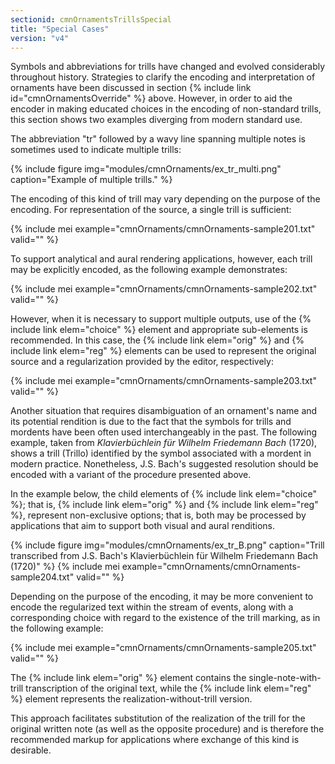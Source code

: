 ```yaml
---
sectionid: cmnOrnamentsTrillsSpecial
title: "Special Cases"
version: "v4"
---
```


Symbols and abbreviations for trills have changed and evolved considerably throughout history. Strategies to clarify the encoding and interpretation of ornaments have been discussed in section {% include link id="cmnOrnamentsOverride" %} above. However, in order to aid the encoder in making educated choices in the encoding of non-standard trills, this section shows two examples diverging from modern standard use.

The abbreviation "tr" followed by a wavy line spanning multiple notes is sometimes used to indicate multiple trills:

{% include figure img="modules/cmnOrnaments/ex_tr_multi.png" caption="Example of multiple trills." %}

The encoding of this kind of trill may vary depending on the purpose of the encoding. For representation of the source, a single trill is sufficient:

{% include mei example="cmnOrnaments/cmnOrnaments-sample201.txt" valid="" %}

To support analytical and aural rendering applications, however, each trill may be explicitly encoded, as the following example demonstrates:

{% include mei example="cmnOrnaments/cmnOrnaments-sample202.txt" valid="" %}

However, when it is necessary to support multiple outputs, use of the {% include link elem="choice" %} element and appropriate sub-elements is recommended. In this case, the {% include link elem="orig" %} and {% include link elem="reg" %} elements can be used to represent the original source and a regularization provided by the editor, respectively:

{% include mei example="cmnOrnaments/cmnOrnaments-sample203.txt" valid="" %}

Another situation that requires disambiguation of an ornament's name and its potential rendition is due to the fact that the symbols for trills and mordents have been often used interchangeably in the past. The following example, taken from *Klavierbüchlein für Wilhelm Friedemann Bach* (1720), shows a trill (Trillo) identified by the symbol associated with a mordent in modern practice. Nonetheless, J.S. Bach's suggested resolution should be encoded with a variant of the procedure presented above.

In the example below, the child elements of {% include link elem="choice" %}; that is, {% include link elem="orig" %} and {% include link elem="reg" %}, represent non-exclusive options; that is, both may be processed by applications that aim to support both visual and aural renditions.

{% include figure img="modules/cmnOrnaments/ex_tr_B.png" caption="Trill transcribed from J.S. Bach's Klavierbüchlein für Wilhelm Friedemann Bach (1720)" %}
{% include mei example="cmnOrnaments/cmnOrnaments-sample204.txt" valid="" %}

Depending on the purpose of the encoding, it may be more convenient to encode the regularized text within the stream of events, along with a corresponding choice with regard to the existence of the trill marking, as in the following example:

{% include mei example="cmnOrnaments/cmnOrnaments-sample205.txt" valid="" %}

The {% include link elem="orig" %} element contains the single-note-with-trill transcription of the original text, while the {% include link elem="reg" %} element represents the realization-without-trill version.

This approach facilitates substitution of the realization of the trill for the original written note (as well as the opposite procedure) and is therefore the recommended markup for applications where exchange of this kind is desirable.
